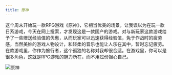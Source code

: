 ```yaml
---
title: 原神
---
```

这个周末开始玩一款RPG游戏《原神》，它相当优美的场景，让我误以为在玩一款日系游戏，今天在网上搜索，才发现这是一款国产的游戏。对与新玩家这款游戏给予了一些赠送经验值的优惠，从而玩家可以迅速获得经验值，免于作战时的疲劳感，当然美妙的游戏人物设计，和轻柔的音乐也能让人乐在其中，暂时忘记疲劳。在款游戏里，你作为旅行者，这个孤独的名称对我却很合适。在游戏里，你可以是很多角色，这就是RPG游戏的魅力所在，而不用过份担心自己。

![原神](/blog/images/genshin.jpeg)

